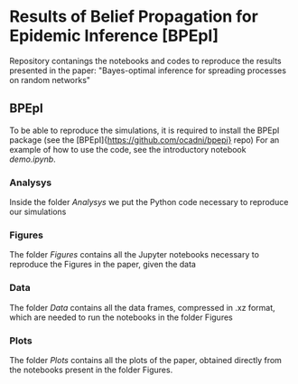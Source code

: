 # Results of Belief Propagation for Epidemic Inference \[BPEpI\]
Repository contanings the notebooks and codes to reproduce the results presented in the paper:
"Bayes-optimal inference for spreading processes on random networks"

## BPEpI
To be able to reproduce the simulations, it is required to install the BPEpI package (see the [BPEpI]{https://github.com/ocadni/bpepi} repo)
For an example of how to use the code, see the introductory notebook *demo.ipynb*.

### Analysys
Inside the folder *Analysys* we put the Python code necessary to reproduce our simulations

### Figures
The folder *Figures* contains all the Jupyter notebooks necessary to reproduce the Figures in the paper, given the data

### Data
The folder *Data* contains all the data frames, compressed in .xz format, which are needed to run the notebooks in the folder Figures

### Plots 
The folder *Plots* contains all the plots of the paper, obtained directly from the notebooks present in the folder Figures.

